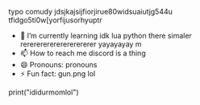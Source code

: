 typo comudy
jdsjkajsijfiorjirue80widsuaiutjg544u tfidgo5ti0w[yorfijusorhyuptr
- 🌱 I’m currently learning idk lua python there simaler
rererererererererererer yayayayay m
- 📫 How to reach me discord is a thing
- 😄 Pronouns: pronouns
- ⚡ Fun fact: gun.png lol

<!---
dayboy2120/dayboy2120 is a ✨ special ✨ repository because its `README.md` (this file) appears on your GitHub profile.
You can click the Preview link to take a look at your changes.
--->

print("ididurmomlol")
